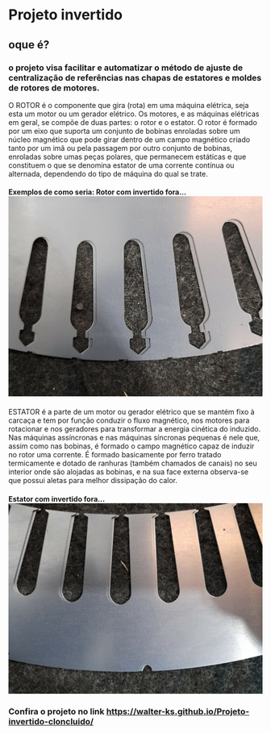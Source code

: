 # Projeto invertido

## oque é?

### o projeto visa facilitar e automatizar o método de ajuste de centralização de referências nas chapas de estatores e moldes de rotores de motores.

O ROTOR é o componente que gira (rota) em uma máquina elétrica, seja esta um motor ou um gerador elétrico.
Os motores, e as máquinas elétricas em geral, se compõe de duas partes: o rotor e o estator.
O rotor é formado por um eixo que suporta um conjunto de bobinas enroladas sobre um núcleo magnético que pode girar dentro de um campo magnético criado tanto por um imã ou pela passagem por outro conjunto de bobinas, enroladas sobre umas peças polares, que permanecem estáticas e que constituem o que se denomina estator de uma corrente contínua ou alternada, dependendo do tipo de máquina do qual se trate.

#### Exemplos de como seria: Rotor com invertido fora... ![alt text](https://github.com/Walter-Ks/Projeto-invertido-cloncluido/blob/main/img/1.jpeg "rotor")

ESTATOR é a parte de um motor ou gerador elétrico que se mantém fixo à carcaça e tem por função conduzir o fluxo magnético, nos motores para rotacionar e nos geradores para transformar a energia cinética do induzido. Nas máquinas assíncronas e nas máquinas síncronas pequenas é nele que, assim como nas bobinas, é formado o campo magnético capaz de induzir no rotor uma corrente. É formado basicamente por ferro tratado termicamente e dotado de ranhuras (também chamados de canais) no seu interior onde são alojadas as bobinas, e na sua face externa observa-se que possui aletas para melhor dissipação do calor.

#### Estator com invertido fora... ![alt text](https://github.com/Walter-Ks/Projeto-invertido-cloncluido/blob/main/img/3.jpeg "estator")


### Confira o projeto no link https://walter-ks.github.io/Projeto-invertido-cloncluido/
